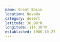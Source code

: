 ```yaml
---
name: Great Basin
location: Nevada
category: desert
latitude: 38.98°N
longitude: 114.30°W
established: 1986-10-27
---
```

